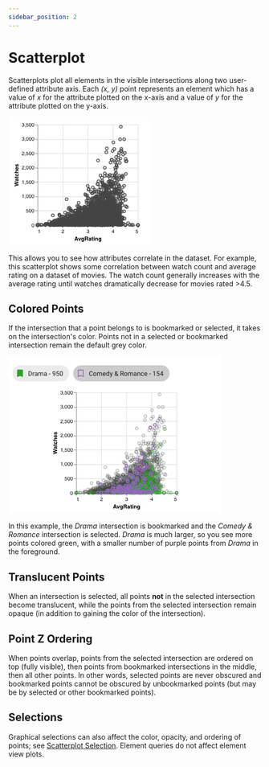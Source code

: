 ```yaml
---
sidebar_position: 2
---
```

# Scatterplot

Scatterplots plot all elements in the visible intersections along two user-defined attribute axis.
Each *(x, y)* point represents an element which has a value of *x* for the attribute plotted on the x-axis and 
a value of *y* for the attribute plotted on the y-axis.

![Scatterplot](./img/scatterplot/plain.png)

This allows you to see how attributes correlate in the dataset. For example, this scatterplot shows some correlation
between watch count and average rating on a dataset of movies. The watch count generally increases with the average rating
until watches dramatically decrease for movies rated >4.5.

## Colored Points

If the intersection that a point belongs to is bookmarked or selected, it takes on the intersection's color.
Points not in a selected or bookmarked intersection remain the default grey color.

![Scatterplot with colored points](./img/scatterplot/colored.png)

In this example, the *Drama* intersection is bookmarked and the *Comedy & Romance* intersection is selected.
*Drama* is much larger, so you see more points colored green, with a smaller number of purple points from *Drama* in the foreground.

## Translucent Points

When an intersection is selected, all points **not** in the selected intersection become translucent, while the points 
from the selected intersection remain opaque (in addition to gaining the color of the intersection).

## Point Z Ordering

When points overlap, points from the selected intersection are ordered on top (fully visible), then points from bookmarked intersections
in the middle, then all other points. In other words, selected points are never obscured and bookmarked points cannot be
obscured by unbookmarked points (but may be by selected or other bookmarked points).

## Selections

Graphical selections can also affect the color, opacity, and ordering of points; see [Scatterplot Selection](../selections/graphical.md#scatterplot). Element queries do not affect element view plots.